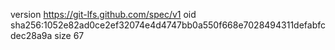 version https://git-lfs.github.com/spec/v1
oid sha256:1052e82ad0ce2ef32074e4d4747bb0a550f668e7028494311defabfcdec28a9a
size 67
